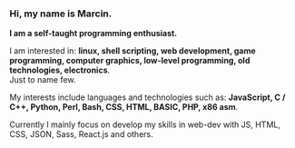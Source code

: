 ### Hi, my name is Marcin.  
**I am a self-taught programming enthusiast.**  

I am interested in: __linux, shell scripting, web development, game programming, computer graphics, low-level programming, old technologies, electronics__.  
Just to name few. 

My interests include languages and technologies such as: __JavaScript, C / C++, Python, Perl, Bash, CSS, HTML, BASIC, PHP, x86 asm__.      

Currently I mainly focus on develop my skills in web-dev with JS, HTML, CSS, JSON, Sass, React.js and others.  
